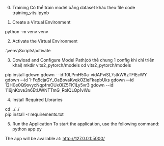 <!-- điều kiện triển khai trên vs code, python 3.9, Đặt thư mục dự án ở đường dẫn không có dấu tiếng Việt -->
0. Training
Có thể train model bằng dataset khác theo file code training_vits.ipynb

1. Create a Virtual Environment
<!-- To create an isolated Python environment, run the following command: -->
python -m venv venv

2. Activate the Virtual Environment
<!-- Once the virtual environment is created, activate it using the following command: -->
.\venv\Scripts\activate
<!-- deactivate để ngắt -->

3. Dowload and Configure Model Path(có thể chung 1 config khi chỉ triển khai)
mkdir vits2_pytorch/models
cd vits2_pytorch/models
<!-- dowload css10 model checkpoit G_12000 link: https://drive.google.com/file/d/10LPmH50a-vidAPviSL7stkW6zTFlEcWY/view?usp=sharing
    dowload css10 config checkpoit G_12000 link: https://drive.google.com/file/d/1-Fq5cjaGY_OaBovaKvqkOZieFkapbUks/view?usp=sharing
    dowload jsut model checkpoit G_30000 link: https://drive.google.com/file/d/12H0e0Q9ovycNqpfmOUxOlZ5FK1Ly5vr3/view?usp=sharing
    dowload jsut config checkpoit G_30000 link: https://drive.google.com/file/d/116jnKove3n6EtUWNTTmG_RolQLQp1vWu/view?usp=sharing
 -->
pip install gdown
gdown --id 10LPmH50a-vidAPviSL7stkW6zTFlEcWY
gdown --id 1-Fq5cjaGY_OaBovaKvqkOZieFkapbUks
gdown --id 12H0e0Q9ovycNqpfmOUxOlZ5FK1Ly5vr3
gdown --id 116jnKove3n6EtUWNTTmG_RolQLQp1vWu

4. Install Required Libraries
<!-- Install the necessary Python dependencies by running: -->
<!-- cd vào folder /datn để cài requirements.txttxt -->
cd ../../        
pip install -r requirements.txt

5. Run the Application
To start the application, use the following command:
python app.py

The app will be available at:
http://127.0.0.1:5000/
